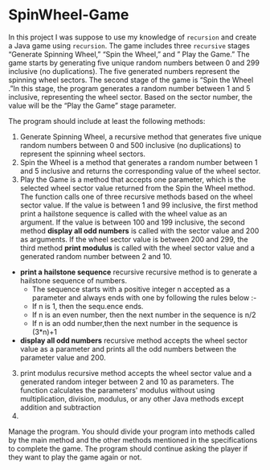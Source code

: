 # SpinWheel-Game
In this project I was suppose to use my knowledge of `recursion` and create a Java game using `recursion`. The game includes three `recursive` stages “Generate Spinning Wheel,” “Spin the Wheel,” and ” Play the Game.” The game starts by generating five unique random numbers between 0 and 299 inclusive (no duplications). The five generated numbers represent the spinning wheel sectors. The second stage of the game is “Spin the Wheel .”In this stage, the program generates a random number between 1 and 5 inclusive, representing the wheel sector. Based on the sector number, the value will be the “Play the Game” stage parameter.

The program should include at least the following methods:
1. Generate Spinning Wheel, a recursive method that generates five unique random numbers between 0 and 500 inclusive (no duplications) to represent the spinning wheel sectors. 
2. Spin the Wheel is a method that generates a random number between 1 and 5 inclusive and returns the corresponding value of the wheel sector. 
3. Play the Game is a method that accepts one parameter, which is the selected wheel sector value returned from the Spin the Wheel method. The function calls one of three recursive methods based on the wheel sector value. If the value is between 1 and 99 inclusive, the first method print a hailstone sequence is called with the wheel value as an argument. If the value is between 100 and 199 inclusive, the second method **display all odd numbers** is called with the sector value and 200 as arguments. If the wheel sector value is between 200 and 299, the third method **print modulus** is called with the wheel sector value and a generated random number between 2 and 10.
  - **print a hailstone sequence** recursive recursive method is to generate a hailstone sequence of numbers. 
    - The sequence starts with a positive integer n accepted as a parameter and always ends with one by following the rules below :-
    - If n is 1, then the sequ.ence ends.
    - If n is an even number, then the next number in the sequence is n/2
    - If n is an odd number,then the next number in the sequence is (3*n)+1
  - **display all odd numbers** recursive method accepts the wheel sector value as a parameter and prints all the odd numbers between the parameter value and 200.
3. print modulus recursive method accepts the wheel sector value and a generated random integer between 2 and 10 as parameters. The function calculates the parameters' modulus without using multiplication, division, modulus, or any other Java methods except addition and subtraction
4. 
Manage the program. You should divide your program into methods called by the main method and the other methods mentioned in the specifications to complete the game. The program should continue asking the player if they want to play the game again or not.
